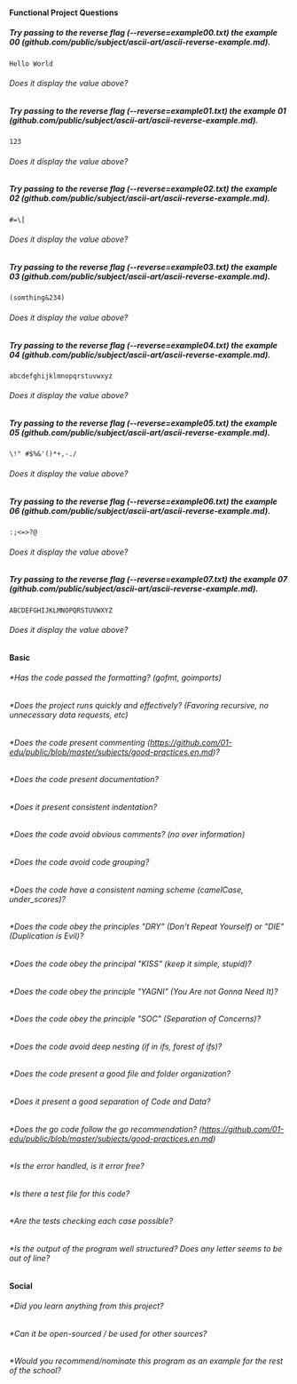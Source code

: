 #### Functional Project Questions

##### Try passing to the reverse flag (--reverse=example00.txt) the example 00 (github.com/public/subject/ascii-art/ascii-reverse-example.md).
`Hello World`
###### Does it display the value above?
##### Try passing to the reverse flag (--reverse=example01.txt) the example 01 (github.com/public/subject/ascii-art/ascii-reverse-example.md).
`123`
###### Does it display the value above?
##### Try passing to the reverse flag (--reverse=example02.txt) the example 02 (github.com/public/subject/ascii-art/ascii-reverse-example.md).
`#=\[`
###### Does it display the value above?
##### Try passing to the reverse flag (--reverse=example03.txt) the example 03 (github.com/public/subject/ascii-art/ascii-reverse-example.md).
`(somthing&234)`
###### Does it display the value above?
##### Try passing to the reverse flag (--reverse=example04.txt) the example 04 (github.com/public/subject/ascii-art/ascii-reverse-example.md).
`abcdefghijklmnopqrstuvwxyz`
###### Does it display the value above?
##### Try passing to the reverse flag (--reverse=example05.txt) the example 05 (github.com/public/subject/ascii-art/ascii-reverse-example.md).
`\!" #$%&'()*+,-./`
###### Does it display the value above?
##### Try passing to the reverse flag (--reverse=example06.txt) the example 06 (github.com/public/subject/ascii-art/ascii-reverse-example.md).
`:;<=>?@`
###### Does it display the value above?
##### Try passing to the reverse flag (--reverse=example07.txt) the example 07 (github.com/public/subject/ascii-art/ascii-reverse-example.md).
`ABCDEFGHIJKLMNOPQRSTUVWXYZ`
###### Does it display the value above?

#### Basic

###### *Has the code passed the formatting? (gofmt, goimports)
###### *Does the project runs quickly and effectively? (Favoring recursive, no unnecessary data requests, etc)

###### *Does the code present commenting (https://github.com/01-edu/public/blob/master/subjects/good-practices.en.md)?
###### *Does the code present documentation?
###### *Does it present consistent indentation?
###### *Does the code avoid obvious comments? (no over information)
###### *Does the code avoid code grouping?
###### *Does the code have a consistent naming scheme (camelCase, under_scores)?
###### *Does the code obey the principles "DRY" (Don't Repeat Yourself) or "DIE" (Duplication is Evil)?
###### *Does the code obey the principal "KISS" (keep it simple, stupid)?
###### *Does the code obey the principle "YAGNI" (You Are not Gonna Need It)?
###### *Does the code obey the principle "SOC" (Separation of Concerns)?
###### *Does the code avoid deep nesting (if in ifs, forest of ifs)?
###### *Does the code present a good file and folder organization?
###### *Does it present a good separation of Code and Data?
###### *Does the go code follow the go recommendation? (https://github.com/01-edu/public/blob/master/subjects/good-practices.en.md)

###### *Is the error handled, is it error free?
###### *Is there a test file for this code?
###### *Are the tests checking each case possible?
###### *Is the output of the program well structured? Does any letter seems to be out of line?

#### Social

###### *Did you learn anything from this project?
###### *Can it be open-sourced / be used for other sources?
###### *Would you recommend/nominate this program as an example for the rest of the school?
